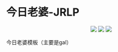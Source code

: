 # 今日老婆-JRLP

<p align="center">
  <img src="https://img.shields.io/badge/JavaScript-ES6-F7DF1E?style=flat&logo=javascript&logoColor=black">
  <img src="https://img.shields.io/badge/SealDice--Core-150--dev-2ecc71?style=flat&logo=github&logoColor=white">
  <img src="https://img.shields.io/badge/License-Apache--2.0-blue.svg?style=flat&logo=apache&logoColor=white">
</p>

今日老婆模板（主要是gal）

